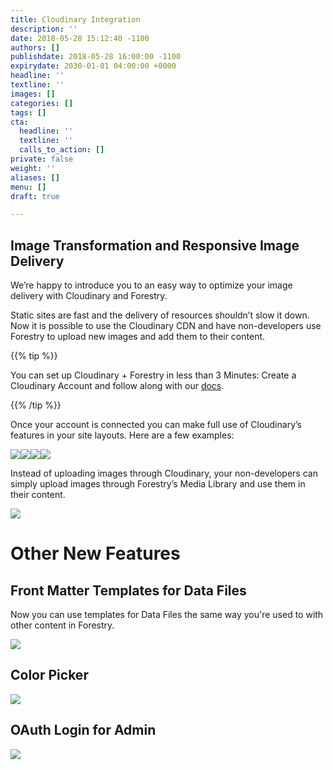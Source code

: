 ```yaml
---
title: Cloudinary Integration
description: ''
date: 2018-05-28 15:12:40 -1100
authors: []
publishdate: 2018-05-28 16:00:00 -1100
expirydate: 2030-01-01 04:00:00 +0000
headline: ''
textline: ''
images: []
categories: []
tags: []
cta:
  headline: ''
  textline: ''
  calls_to_action: []
private: false
weight: ''
aliases: []
menu: []
draft: true

---
```

## Image Transformation and Responsive Image Delivery

We’re happy to introduce you to an easy way to optimize your image delivery with Cloudinary and Forestry.

Static sites are fast and the delivery of resources shouldn’t slow it down. Now it is possible to use the Cloudinary CDN and have non-developers use Forestry to upload new images and add them to their content.

{{% tip %}}

You can set up Cloudinary + Forestry in less than 3 Minutes: Create a Cloudinary Account and follow along with our [docs](https://forestry.io/docs/media/cloudinary/). 

 {{% /tip %}}

Once your account is connected you can make full use of Cloudinary’s features in your site layouts. Here are a few examples:
<div><img style="display: inline-block;" src="http://res.cloudinary.com/dljtb0dbc/image/upload/c_scale,e_art:hokusai,h_600/v1527559425/uploads/2018/05/29/girl.jpg" /><img style="display: inline-block;" src="http://res.cloudinary.com/dljtb0dbc/image/upload/c_crop,g_face/h_565/v1527559425/uploads/2018/05/29/girl.jpg" /><img style="display: inline-block;" src="http://res.cloudinary.com/dljtb0dbc/image/upload/c_scale,h_600,q_150/v1527559425/uploads/2018/05/29/girl.jpg" /><img style="display: inline-block;" src="http://res.cloudinary.com/dljtb0dbc/image/upload/c_scale,h_600,q_150,r_30/v1527559425/uploads/2018/05/29/girl.jpg" /></div>

Instead of uploading images through Cloudinary, your non-developers can simply upload images through Forestry’s Media Library and use them in their content.

<img src="http://res.cloudinary.com/dljtb0dbc/image/upload/v1527561785/drag_drop.gif" />

# Other New Features

## Front Matter Templates for Data Files

Now you can use templates for Data Files the same way you're used to with other content in Forestry. 

![](/uploads/2018/05/template-for-data-files.png)

## Color Picker

![](/uploads/2018/05/color-picker-field.png)

## OAuth Login for Admin

![](/uploads/2018/05/oauth-admin.png)